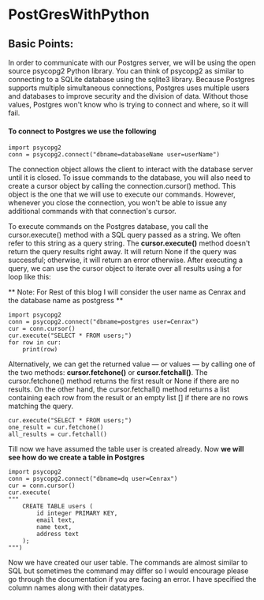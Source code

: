 # PostGresWithPython

## Basic Points:

In order to communicate with our Postgres server, we will be using the open source psycopg2 Python library. You can think of psycopg2 as similar to connecting to a SQLite database using the sqlite3 library. Because Postgres supports multiple simultaneous connections, Postgres uses multiple users and databases to improve security and the division of data. Without those values, Postgres won't know who is trying to connect and where, so it will fail.

#### To connect to Postgres we use the following
```
import psycopg2
conn = psycopg2.connect("dbname=databaseName user=userName")
```
The connection object allows the client to interact with the database server until it is closed. To issue commands to the database, you will also need to create a cursor object by calling the connection.cursor() method. This object is the one that we will use to execute our commands. However, whenever you close the connection, you won't be able to issue any additional commands with that connection's cursor.

To execute commands on the Postgres database, you call the cursor.execute() method with a SQL query passed as a string. We often refer to this string as a query string. The **cursor.execute()** method doesn't return the query results right away. It will return None if the query was successful; otherwise, it will return an error otherwise. After executing a query, we can use the cursor object to iterate over all results using a for loop like this:

** Note: For Rest of this blog I will consider the user name as Cenrax and the database name as postgress **

```
import psycopg2
conn = psycopg2.connect("dbname=postgres user=Cenrax")
cur = conn.cursor()
cur.execute("SELECT * FROM users;")
for row in cur:
    print(row)
```
Alternatively, we can get the returned value — or values — by calling one of the two methods: **cursor.fetchone()** or **cursor.fetchall()**. The cursor.fetchone() method returns the first result or None if there are no results. On the other hand, the cursor.fetchall() method returns a list containing each row from the result or an empty list [] if there are no rows matching the query.

```
cur.execute("SELECT * FROM users;")
one_result = cur.fetchone()
all_results = cur.fetchall()
```
Till now we have assumed the table user is created already. Now **we will see how do we create a table in Postgres**

```
import psycopg2
conn = psycopg2.connect("dbname=dq user=Cenrax")
cur = conn.cursor()
cur.execute(
"""
    CREATE TABLE users (
        id integer PRIMARY KEY, 
        email text, 
        name text, 
        address text
    );
""")

```
Now we have created our user table. The commands are almost similar to SQL but sometimes the command may differ so I would encourage please go through the documentation if you are facing an error. I have specified the column names along with their datatypes.
